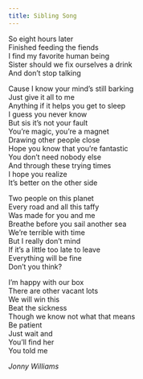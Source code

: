 ```yaml
---
title: Sibling Song
---
```


So eight hours later  
Finished feeding the fiends  
I find my favorite human being  
Sister should we fix ourselves a drink  
And don’t stop talking  

Cause I know your mind’s still barking  
Just give it all to me  
Anything if it helps you get to sleep  
I guess you never know  
But sis it’s not your fault  
You’re magic, you’re a magnet  
Drawing other people close  
Hope you know that you’re fantastic  
You don’t need nobody else  
And through these trying times  
I hope you realize  
It’s better on the other side  

Two people on this planet  
Every road and all this taffy  
Was made for you and me  
Breathe before you sail another sea  
We’re terrible with time  
But I really don’t mind  
If it’s a little too late to leave  
Everything will be fine  
Don’t you think?  

I’m happy with our box  
There are other vacant lots  
We will win this  
Beat the sickness  
Though we know not what that means  
Be patient  
Just wait and  
You’ll find her  
You told me  

*Jonny Williams*
